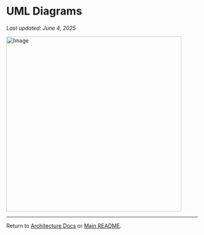 # UML Diagrams

_Last updated: June 4, 2025_

<img width="461" alt="Image" src="https://github.com/user-attachments/assets/c3f0e99b-f047-4505-8166-6ef4f94eba94" />

---

Return to [Architecture Docs](./architecture.md) or [Main README](../README.md).